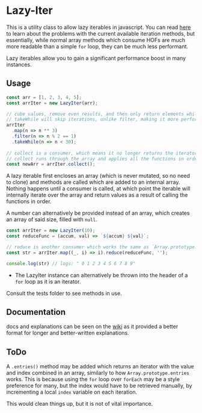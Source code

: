 # Lazy-Iter

This is a utility class to allow lazy iterables in javascript. 
You can read [here](https://dev.to/emnudge/lazy-iterators-from-scratch-2903) to learn about the problems with the current available iteration methods, but essentially, while normal array methods which consume HOFs are much more readable than a simple `for` loop, they can be much less performant.

Lazy iterables allow you to gain a significant performance boost in many instances.

## Usage
```js
const arr = [1, 2, 3, 4, 5];
const arrIter = new LazyIter(arr);

// cube values, remove even results, and then only return elements while the current element is under 30 
// takeWhile will skip iterations, unlike filter, making it more performant
arrIter
  .map(n => n ** 3)
  .filter(n => n % 2 == 1)
  .takeWhile(n => n < 30);
  
// collect is a consumer, which means it no longer returns the iterator
// collect runs through the array and applies all the functions in order
const newArr = arrIter.collect();
```

A lazy iterable first encloses an array (which is never mutated, so no need to clone) and methods are called which are added to an internal array. Nothing happens until a consumer is called, at which point the iterable will internally iterate over the array and return values as a result of calling the functions in order.

A number can alternatively be provided instead of an array, which creates an array of said size, filled with `null`.
```js
const arrIter = new LazyIter(10);
const reduceFunc = (accum, val) => `${accum} ${val}`;

// reduce is another consumer which works the same as `Array.prototype.reduce`, but it requires a starting value
const str = arrIter.map((_, i) => i).reduce(reduceFunc, '');

console.log(str) // logs: " 0 1 2 3 4 5 6 7 8 9"
```
- The LazyIter instance can alternatively be thrown into the header of a `for` loop as it is an iterator.

Consult the tests folder to see methods in use.

## Documentation

docs and explanations can be seen on the [wiki](https://github.com/EmNudge/Lazy-Iter/wiki) as it provided a better format for longer and better-written explanations.
<br />

## ToDo
A `.entries()` method may be added which returns an iterator with the value and index combined in an array, similarly to how `Array.prototype.entries` works. This is because using the `for` loop over `forEach` may be a style preference for many, but the index would have to be retrieved manually, by incrementing a local `index` variable on each iteration.

This would clean things up, but it is not of vital importance.

